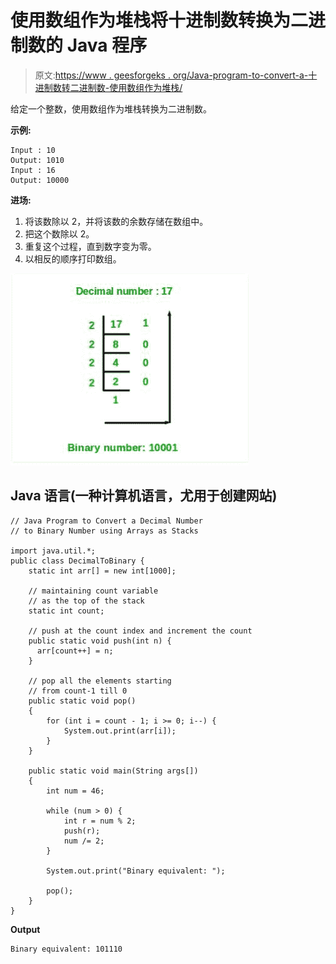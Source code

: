 # 使用数组作为堆栈将十进制数转换为二进制数的 Java 程序

> 原文:[https://www . geesforgeks . org/Java-program-to-convert-a-十进制数转二进制数-使用数组作为堆栈/](https://www.geeksforgeeks.org/java-program-to-convert-a-decimal-number-to-binary-number-using-arrays-as-stacks/)

给定一个整数，使用数组作为堆栈转换为二进制数。

**示例:**

```
Input : 10
Output: 1010
Input : 16
Output: 10000
```

**进场:**

1.  将该数除以 2，并将该数的余数存储在数组中。
2.  把这个数除以 2。
3.  重复这个过程，直到数字变为零。
4.  以相反的顺序打印数组。

![](img/6454fb753fde1c19ff8babfcbcbecc46.png)

## Java 语言(一种计算机语言，尤用于创建网站)

```
// Java Program to Convert a Decimal Number
// to Binary Number using Arrays as Stacks

import java.util.*;
public class DecimalToBinary {
    static int arr[] = new int[1000];

    // maintaining count variable
    // as the top of the stack
    static int count;

    // push at the count index and increment the count
    public static void push(int n) { 
      arr[count++] = n; 
    }

    // pop all the elements starting
    // from count-1 till 0
    public static void pop()
    {
        for (int i = count - 1; i >= 0; i--) {
            System.out.print(arr[i]);
        }
    }

    public static void main(String args[])
    {
        int num = 46;

        while (num > 0) {
            int r = num % 2;
            push(r);
            num /= 2;
        }

        System.out.print("Binary equivalent: ");

        pop();
    }
}
```

**Output**

```
Binary equivalent: 101110
```